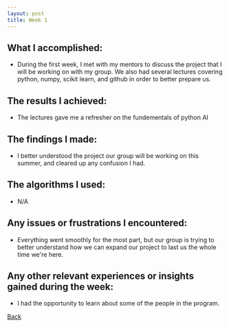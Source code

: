 ```yaml
---
layout: post
title: Week 1
---
```


## What I accomplished:
- During the first week, I met with my mentors to discuss the project that
  I will be working on with my group. We also had several lectures covering
  python, numpy, scikit learn, and github in order to better prepare us.

## The results I achieved:
- The lectures gave me a refresher on the fundementals of python AI

## The findings I made:
- I better understood the project our group will be working on this summer,
  and cleared up any confusion I had.

## The algorithms I used:
- N/A

## Any issues or frustrations I encountered:
- Everything went smoothly for the most part, but our group is trying to 
  better understand how we can expand our project to last us the whole
  time we're here.

## Any other relevant experiences or insights gained during the week:
- I had the opportunity to learn about some of the people in the program.

[Back](./)
